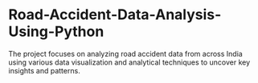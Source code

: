 # Road-Accident-Data-Analysis-Using-Python
The project focuses on analyzing road accident data from across India using various data visualization and analytical techniques to uncover key insights and patterns.
